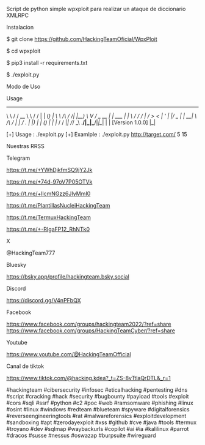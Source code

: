 Script de python simple wpxploit para realizar un ataque de diccionario XMLRPC

Instalacion 

$ git clone https://github.com/HackingTeamOficial/WpxPloit

$ cd wpxploit

$ pip3 install -r requirements.txt

$ ./exploit.py

Modo de Uso 

Usage

__          _________   __      _       _ _
\ \        / /  __ \ \ / /     | |     (_) |
 \ \  /\  / /| |__) \ V / _ __ | | ___  _| |_
  \ \/  \/ / |  ___/ > < | '_ \| |/ _ \| | __|
   \  /\  /  | |    / . \| |_) | | (_) | | |_
    \/  \/   |_|   /_/ \_\ .__/|_|\___/|_|\__|
                         | |   [Version 1.0.0]
                         |_|

[+] Usage	: ./exploit.py <url> <thread> <timeout>
[+] Examlple	: ./exploit.py http://target.com/ 5 15


Nuestras RRSS

Telegram

https://t.me/+YWhDjkfmSQ9jY2Jk

https://t.me/+74d-97oV7P05OTVk

https://t.me/+llcmNGzz6JIyMmI0

https://t.me/PlantillasNucleiHackingTeam

https://t.me/TermuxHackingTeam

https://t.me/+-RIgaFP12_RhNTk0

X

@HackingTeam777

Bluesky

https://bsky.app/profile/hackingteam.bsky.social

Discord

https://discord.gg/V4nPFbQX

Facebook

https://www.facebook.com/groups/hackingteam2022/?ref=share https://www.facebook.com/groups/HackingTeamCyber/?ref=share

Youtube

https://www.youtube.com/@HackingTeamOfficial

Canal de tiktok

https://www.tiktok.com/@hacking.kdea?_t=ZS-8vTtlaQrDTL&_r=1

#hackingteam #cibersecurity #infosec #eticalhacking #pentesting #dns #script #cracking #hack #security #bugbounty #payload 
#tools #exploit #cors #sqli #ssrf #python #c2 #poc #web #ramsomware #phishing #linux #osint #linux #windows #redteam #blueteam 
#spyware #digitalforensics #reverseengineeringtools #rat #malwareforensics #exploitdevelopment #sandboxing #apt #zerodayexploit 
#xss #github #cve #java #tools #termux #troyano #dev #sqlmap #waybackurls #copilot #ai #ia #kalilinux 
#parrot #dracos #susse #nessus #oswazap #burpsuite #wireguard

